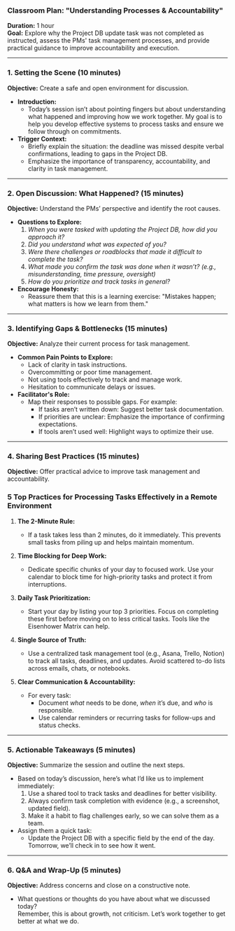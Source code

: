 ### Classroom Plan: **"Understanding Processes & Accountability"**  
**Duration:** 1 hour  
**Goal:** Explore why the Project DB update task was not completed as instructed, assess the PMs' task management processes, and provide practical guidance to improve accountability and execution.

---

### **1. Setting the Scene (10 minutes)**  
**Objective:** Create a safe and open environment for discussion.  
- **Introduction:**  
  - Today’s session isn’t about pointing fingers but about understanding what happened and improving how we work together. My goal is to help you develop effective systems to process tasks and ensure we follow through on commitments.  
- **Trigger Context:**  
  - Briefly explain the situation: the deadline was missed despite verbal confirmations, leading to gaps in the Project DB.  
  - Emphasize the importance of transparency, accountability, and clarity in task management.  

---

### **2. Open Discussion: What Happened? (15 minutes)**  
**Objective:** Understand the PMs’ perspective and identify the root causes.  
- **Questions to Explore:**  
  1. *When you were tasked with updating the Project DB, how did you approach it?*  
  2. *Did you understand what was expected of you?*  
  3. *Were there challenges or roadblocks that made it difficult to complete the task?*  
  4. *What made you confirm the task was done when it wasn’t? (e.g., misunderstanding, time pressure, oversight)*  
  5. *How do you prioritize and track tasks in general?*  
- **Encourage Honesty:**  
  - Reassure them that this is a learning exercise: "Mistakes happen; what matters is how we learn from them."  

---

### **3. Identifying Gaps & Bottlenecks (15 minutes)**  
**Objective:** Analyze their current process for task management.  
- **Common Pain Points to Explore:**  
  - Lack of clarity in task instructions.  
  - Overcommitting or poor time management.  
  - Not using tools effectively to track and manage work.  
  - Hesitation to communicate delays or issues.  
- **Facilitator's Role:**  
  - Map their responses to possible gaps. For example:  
    - If tasks aren’t written down: Suggest better task documentation.  
    - If priorities are unclear: Emphasize the importance of confirming expectations.  
    - If tools aren’t used well: Highlight ways to optimize their use.  

---

### **4. Sharing Best Practices (15 minutes)**  
**Objective:** Offer practical advice to improve task management and accountability.  

### 5 Top Practices for Processing Tasks Effectively in a Remote Environment  

1. **The 2-Minute Rule:**  
   - If a task takes less than 2 minutes, do it immediately. This prevents small tasks from piling up and helps maintain momentum.  

2. **Time Blocking for Deep Work:**  
   - Dedicate specific chunks of your day to focused work. Use your calendar to block time for high-priority tasks and protect it from interruptions.  

3. **Daily Task Prioritization:**  
   - Start your day by listing your top 3 priorities. Focus on completing these first before moving on to less critical tasks. Tools like the Eisenhower Matrix can help.  

4. **Single Source of Truth:**  
   - Use a centralized task management tool (e.g., Asana, Trello, Notion) to track all tasks, deadlines, and updates. Avoid scattered to-do lists across emails, chats, or notebooks.  

5. **Clear Communication & Accountability:**  
   - For every task:  
     - Document *what* needs to be done, *when* it’s due, and *who* is responsible.  
     - Use calendar reminders or recurring tasks for follow-ups and status checks.  

---

### **5. Actionable Takeaways (5 minutes)**  
**Objective:** Summarize the session and outline the next steps.  
- Based on today’s discussion, here’s what I’d like us to implement immediately:  
  1. Use a shared tool to track tasks and deadlines for better visibility.  
  2. Always confirm task completion with evidence (e.g., a screenshot, updated field).  
  3. Make it a habit to flag challenges early, so we can solve them as a team.  
- Assign them a quick task:  
  - Update the Project DB with a specific field by the end of the day. Tomorrow, we’ll check in to see how it went.

---

### **6. Q&A and Wrap-Up (5 minutes)**  
**Objective:** Address concerns and close on a constructive note.  
- What questions or thoughts do you have about what we discussed today?  
Remember, this is about growth, not criticism. Let’s work together to get better at what we do.


